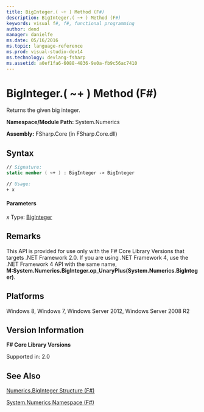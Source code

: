 ```yaml
---
title: BigInteger.( ~+ ) Method (F#)
description: BigInteger.( ~+ ) Method (F#)
keywords: visual f#, f#, functional programming
author: dend
manager: danielfe
ms.date: 05/16/2016
ms.topic: language-reference
ms.prod: visual-studio-dev14
ms.technology: devlang-fsharp
ms.assetid: a0ef1fa6-6088-4836-9e0a-fb9c56ac7410 
---
```


# BigInteger.( ~+ ) Method (F#)

Returns the given big integer.

**Namespace/Module Path:** System.Numerics

**Assembly:** FSharp.Core (in FSharp.Core.dll)


## Syntax

```fsharp
// Signature:
static member ( ~+ ) : BigInteger -> BigInteger

// Usage:
+ x
```

#### Parameters
*x*
Type: [BigInteger](https://msdn.microsoft.com/library/e96b4062-9459-48b2-b558-2138255adefe)




## Remarks
This API is provided for use only with the F# Core Library Versions that targets .NET Framework 2.0. If you are using .NET Framework 4, use the .NET Framework 4 API with the same name, **M:System.Numerics.BigInteger.op_UnaryPlus(System.Numerics.BigInteger)**.


## Platforms
Windows 8, Windows 7, Windows Server 2012, Windows Server 2008 R2


## Version Information
**F# Core Library Versions**

Supported in: 2.0




## See Also
[Numerics.BigInteger Structure &#40;F&#35;&#41;](Numerics.BigInteger-Structure-%5BFSharp%5D.md)

[System.Numerics Namespace &#40;F&#35;&#41;](System.Numerics-Namespace-%5BFSharp%5D.md)


